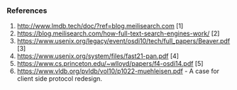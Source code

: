 ### References 

1. http://www.lmdb.tech/doc/?ref=blog.meilisearch.com [1]
2. https://blog.meilisearch.com/how-full-text-search-engines-work/ [2]
3. https://www.usenix.org/legacy/event/osdi10/tech/full_papers/Beaver.pdf [3]
4. https://www.usenix.org/system/files/fast21-pan.pdf [4]
5. https://www.cs.princeton.edu/~wlloyd/papers/f4-osdi14.pdf [5]
6. https://www.vldb.org/pvldb/vol10/p1022-muehleisen.pdf - A case for client side protocol redesign. 
